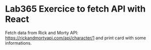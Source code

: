 # Lab365 Exercice to fetch API with React

Fetch data from Rick and Morty API: https://rickandmortyapi.com/api/character/1 and print card with some informations.
